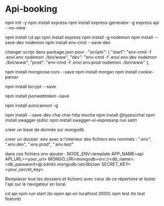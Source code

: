 # Api-booking

npm init -y
npm install express
npm install express-generator -g
express api --no-view

npm install
cd api
npm install express
npm install -g nodemon
npm install --save-dev nodemon
npm install env-cmd --save-dev

changer script dans package.json pour : 
  "scripts": {
    "start": "env-cmd -f .env/.env nodemon ./bin/www",
    "dev": "env-cmd -f .env/.env.dev nodemon ./bin/www",
    "prod": "env-cmd -f .env/.env.prod nodemon ./bin/www"
  },

npm install mongoose cors --save
npm install morgan
npm install cookie-parser

npm install bcrypt --save

npm install jsonwebtoken –save

npm install autocannon -g

npm install --save-dev chai chai-http mocha
npm install @types/chai
npm install swagger-jsdoc
npm install swagger-ui-expressnp run satrt

creer un base de donnée sur mongodb 

creer un dossier .env avec à l'interieur des fichiers env nommés : ".env", ".env.dev", ".env.prod", ".env.test"

dans ces fichiers env ajouter :
NODE_ENV=template
APP_NAME=api
API_URL=<your_url>
MONGO_URI=mongodb+srv://<db_name>:<db_password>@<clusterName>.odmtx.mongodb.net/dbUser
SECRET_KEY=<your_secret_key>

Remplacer tout les dossiers et fichiers avec ceux de ce répertoire et tester l'api sur le navigateur en local.

cd api
npm run start (to open api on localhost:3000)
npm test (to test feature)
